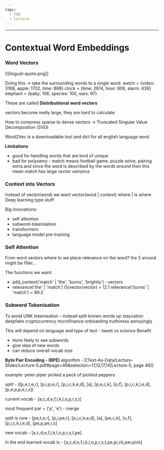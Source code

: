 ```yaml
---
tags:
  - TAD
  - Lecture
---
```

---
# Contextual Word Embeddings
### Word Vectors
![[lingust-quote.png]]

Doing this -> take the surrounding words to a single word.
watch = {video: 3168, apple: 1702, time: 868}
clock = {time: 2614, hour: 806, alarm: 438}
elephant = {baby: 108, species: 100, ears: 97}

These are called **Distributiional word vectors**

vectors become really large, they are hard to calculate

How to compress sparse to dense vectors -> Truncated Singular Value Decomposition (SVD)

Word2Vec is a downloadable tool and dict for all english language word

**Limitations**
- good for handling words that are kind of unique
- bad for polysemy - match means football game, puzzle solve, pairing extra and since the word is described by the words around then this mean match has large *vector variance*

### Context into Vectors
instead of vector(word) we want vector(word | context) where | is where
Deep learning type stuff

Big innovations:
- self attention
- subword-tokenisation
- transformers
- language model pre-training

### Self Attention
From word vectors where to we place relevance on the word? the 5 around might be filler...

The functions we want:
- add_context('match' | 'the', 'burns', 'brightly') : vectors
- relevance('the' | 'match') G(vector/vector) = 12.1
	relevance('burns' | 'match') = 89.3
	

### Subword Tokenisation
To avoid UNK tokenisation - instead split known words up
staycation deepfake cryptocurrency microfinance onboarding truthiness annoyingly

This will depend on language and type of text - tweet vs science
Benefit
- more likely to see subwords
- give idea of new words
- can reduce overall vocab size

**Byte Pair Encoding - (BPE)**
algorithm - [[Text-As-Data/Lecture-Slides/Lecture-5.pdf#page=46&selection=17,13,17,14|Lecture-5, page 46]]

example: peter piper picked a peck of pickled peppers

split - ([p,e,t,e,r], [p,i,p,e,r], [p,i,c,k,e,d], [a], [p,e,c,k], [o,f], [p,i,c,k,l,e,d], [p,e,p,p,e,r,s])

current vocab - [a,c,d,e,f,i,k,l,o,p,r,s,t]

most frequent par = ('p', 'e') - merge

split is now - [pe,t,e,r], [p,i,pe,r], [p,i,c,k,e,d], [a], [pe,c,k], [o,f], [p,i,c,k,l,e,d], [pe,p,pe,r,s]

new vocab - [a,c,d,e,f,i,k,l,o,p,r,s,t,pe]

in the end
learned vocab is - [a,c,d,e,f,i,k,l,o,p,r,s,t,pe,pi,ck,per,pick]

